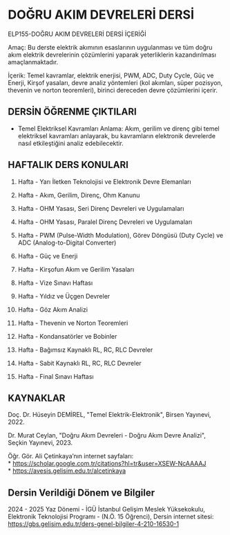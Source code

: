 # DOĞRU AKIM DEVRELERİ DERSİ

ELP155-DOĞRU AKIM DEVRELERİ DERSİ İÇERİĞİ

Amaç: Bu derste elektrik akımının esaslarının uygulanması ve tüm doğru akım elektrik devrelerinin çözümlerini yaparak yeterliklerin kazandırılması amaçlanmaktadır.

İçerik: Temel kavramlar, elektrik enerjisi, PWM, ADC, Duty Cycle, Güç ve Enerji, Kirşof yasaları, devre analiz yöntemleri (kol akımları, süper pozisyon, thevenin ve norton teoremleri), birinci dereceden devre çözümlerini içerir.

## DERSİN ÖĞRENME ÇIKTILARI

* Temel Elektriksel Kavramları Anlama: Akım, gerilim ve direnç gibi temel elektriksel kavramları anlayarak, bu kavramların elektronik devrelerde nasıl etkileştiğini analiz edebilecektir.    



## HAFTALIK DERS KONULARI

1. Hafta - Yarı İletken Teknolojisi ve Elektronik Devre Elemanları

2. Hafta - Akım, Gerilim, Direnç, Ohm Kanunu

3. Hafta - OHM Yasası, Seri Direnç Devreleri ve Uygulamaları

4. Hafta - OHM Yasası, Paralel Direnç Devreleri ve Uygulamaları

5. Hafta - PWM (Pulse-Width Modulation), Görev Döngüsü (Duty Cycle) ve ADC (Analog-to-Digital Converter)

7. Hafta - Güç ve Enerji

8. Hafta - Kirşofun Akım ve Gerilim Yasaları

9. Hafta - Vize Sınavı Haftası

10. Hafta - Yıldız ve Üçgen Devreler

11. Hafta - Göz Akım Analizi

12. Hafta - Thevenin ve Norton Teoremleri

13. Hafta - Kondansatörler ve Bobinler

14. Hafta - Bağımsız Kaynaklı RL, RC, RLC Devreler

15. Hafta - Sabit Kaynaklı RL, RC, RLC Devreler

16. Hafta - Final Sınavı Haftası

## KAYNAKLAR

Doç. Dr. Hüseyin DEMİREL, "Temel Elektrik-Elektronik", Birsen Yayınevi, 2022.

Dr. Murat Ceylan, "Doğru Akım Devreleri - Doğru Akım Devre Analizi", Seçkin Yayınevi, 2023.

Öğr. Gör. Ali Çetinkaya’nın internet sayfaları:     
    * https://scholar.google.com.tr/citations?hl=tr&user=XSEW-NcAAAAJ      
    * https://avesis.gelisim.edu.tr/alcetinkaya      

## Dersin Verildiği Dönem ve Bilgiler

2024 - 2025 Yaz Dönemi - İGÜ İstanbul Gelişim Meslek Yüksekokulu, Elektronik Teknolojisi Programı - (N.Ö. 15 Öğrenci), Dersin internet sitesi: https://gbs.gelisim.edu.tr/ders-genel-bilgiler-4-210-16530-1 


